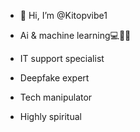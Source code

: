- 👋 Hi, I’m @Kitopvibe1
 
- Ai & machine learning💻🧑‍💻

- IT support specialist

- Deepfake expert

- Tech manipulator

- Highly spiritual

<!---
Kitopvibe1/Kitopvibe1 is a ✨ special ✨ repository because its `README.md` (this file) appears on your GitHub profile.
You can click the Preview link to take a look at your changes.
--->
